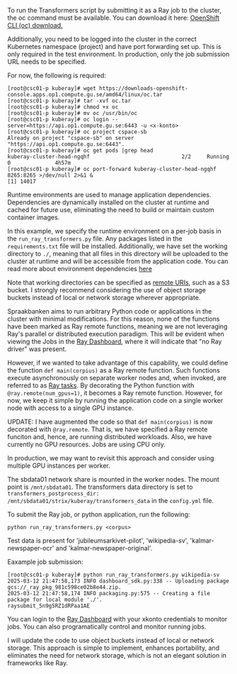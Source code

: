 To run the Transformers script by submitting it as a Ray job to the cluster, the oc command must be available. You can download it here: [OpenShift CLI (oc) download.](https://downloads-openshift-console.apps.op1.compute.gu.se/amd64/linux/oc.tar)

Additionally, you need to be logged into the cluster in the correct Kubernetes namespace (project) and have port forwarding set up. This is only required in the test environment. In production, only the job submission URL needs to be specified.

For now, the following is required:

```
[root@csc01-p kuberay]# wget https://downloads-openshift-console.apps.op1.compute.gu.se/amd64/linux/oc.tar
[root@csc01-p kuberay]# tar -xvf oc.tar
[root@csc01-p kuberay]# chmod +x oc
[root@csc01-p kuberay]# mv oc /usr/bin/oc
[root@csc01-p kuberay]# oc login --server=https://api.op1.compute.gu.se:6443 -u <x-konto>
[root@csc01-p kuberay]# oc project cspace-sb
Already on project "cspace-sb" on server "https://api.op1.compute.gu.se:6443".
[root@csc01-p kuberay]# oc get pods |grep head
kuberay-cluster-head-ngqhf                             2/2     Running   0              4h57m
[root@csc01-p kuberay]# oc port-forward kuberay-cluster-head-ngqhf 8265:8265 >/dev/null 2>&1 &
[1] 14017
```
Runtime environments are used to manage application dependencies. Dependencies are dynamically installed on the cluster at runtime and cached for future use, eliminating the need to build or maintain custom container images.

In this example, we specify the runtime environment on a per-job basis in the `run_ray_transformers.py` file. Any packages listed in the `requirements.txt` file will be installed. Additionally, we have set the working directory to `./`, meaning that all files in this directory will be uploaded to the cluster at runtime and will be accessible from the application code. You can read more about environment dependencies [here](https://docs.ray.io/en/latest/ray-core/handling-dependencies.html)

Note that working directories can be specified as [remote URIs](https://docs.ray.io/en/latest/ray-core/handling-dependencies.html#remote-uris), such as a S3 bucket. I strongly recommend considering the use of object storage buckets instead of local or network storage wherever appropriate.

Spraakbanken aims to run arbitrary Python code or applications in the cluster with minimal modifications. For this reason, none of the functions have been marked as Ray remote functions, meaning we are not leveraging Ray's parallel or distributed execution paradigm. This will be evident when viewing the Jobs in the [Ray Dashboard](https://ray-dashboard-kuberay-cluster-cspace-sb.apps.op1.compute.gu.se), where it will indicate that "no Ray driver" was present. 

However, if we wanted to take advantage of this capability, we could define the function `def main(corpius)` as a Ray remote function. Such functions execute asynchronously on separate worker nodes and, when invoked, are referred to as [Ray tasks](https://docs.ray.io/en/latest/ray-core/tasks.html). By decorating the Python function with `@ray.remote(num_gpus=1)`, it becomes a Ray remote function. However, for now, we keep it simple by running the application code on a single worker node with access to a single GPU instance.

UPDATE: I have augmented the code so that `def main(corpius)` is now decorated with `@ray.remote`. That is, we have specified a Ray remote funciton and, hence, are running distributed workloads. Also, we have currently no GPU resources. Jobs are using CPU only.

In production, we may want to revisit this approach and consider using multiple GPU instances per worker.

The sbdata01 network share is mounted in the worker nodes. The mount point is `/mnt/sbdata01`. The transformers data directory is set to `transformers_postprocess_dir: /mnt/sbdata01/strix/kuberay/transformers_data` in the `config.yml` file. 

To submit the Ray job, or python application, run the following:
```
python run_ray_transformers.py <corpus>
```
Test data is present for 'jubileumsarkivet-pilot', 'wikipedia-sv', 'kalmar-newspaper-ocr' and 'kalmar-newspaper-original'.

Eaxample job submission:
```
[root@csc01-p kuberay]# python run_ray_transformers.py wikipedia-sv
2025-03-12 21:47:58,173	INFO dashboard_sdk.py:338 -- Uploading package gcs://_ray_pkg_981c598ce02b8e44.zip.
2025-03-12 21:47:58,174	INFO packaging.py:575 -- Creating a file package for local module './'.
raysubmit_5n9g5RZ1dRPaa1AE
```
You can login to the [Ray Dashboard](https://ray-dashboard-kuberay-cluster-cspace-sb.apps.op1.compute.gu.se) with your xkonto credentials to monitor jobs. You can also programatically control and monitor running jobs.

I will update the code to use object buckets instead of local or network storage. This approach is simple to implement, enhances portability, and eliminates the need for network storage, which is not an elegant solution in frameworks like Ray.
